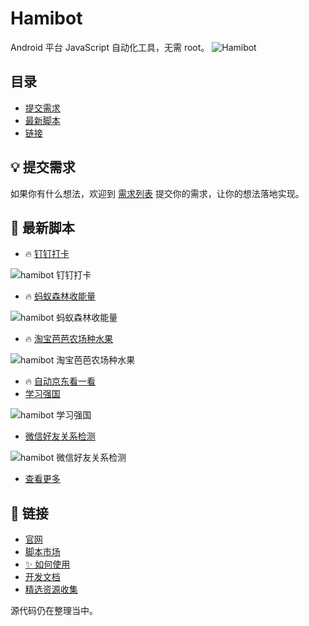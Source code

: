 # Hamibot

Android 平台 JavaScript 自动化工具，无需 root。
![Hamibot](https://repository-images.githubusercontent.com/317106172/7d373900-616e-11eb-9170-ba931b11f1cb)

## 目录

- [提交需求](#-提交需求)
- [最新脚本](#-最新脚本)
- [链接](#-链接)

## 💡 提交需求

如果你有什么想法，欢迎到 [需求列表](https://hamibot.com/requests) 提交你的需求，让你的想法落地实现。

## 🤖 最新脚本

- 🔥 [钉钉打卡](https://hamibot.com/marketplace/T9Kt6)

![hamibot 钉钉打卡](https://user-images.githubusercontent.com/52420549/103964407-59e42400-5196-11eb-8cfe-0e1abad7bf54.jpg)

- 🔥 [蚂蚁森林收能量](https://hamibot.com/marketplace/1sYLl)

![hamibot 蚂蚁森林收能量](https://user-images.githubusercontent.com/52420549/103964408-5a7cba80-5196-11eb-941f-331c85b349d8.jpg)

- 🔥 [淘宝芭芭农场种水果](https://hamibot.com/marketplace/o7cPn)

![hamibot 淘宝芭芭农场种水果](https://user-images.githubusercontent.com/52420549/103964406-58b2f700-5196-11eb-8e08-4fcd9d15f706.jpg)

- 🔥 [自动京东看一看](https://hamibot.com/marketplace/KFYeQ)
- [学习强国](https://hamibot.com/marketplace/McXc1)

![hamibot 学习强国](https://user-images.githubusercontent.com/52420549/103964410-5bade780-5196-11eb-9070-30f7ffcaddc8.jpg)

- [微信好友关系检测](https://hamibot.com/marketplace/dpLw1)

![hamibot 微信好友关系检测](https://user-images.githubusercontent.com/52420549/103964805-4c7b6980-5197-11eb-98fa-745668c3bd7f.jpg)

- [查看更多](https://hamibot.com/marketplace/)

## 🔗 链接

- [官网](https://hamibot.com/)
- [脚本市场](https://hamibot.com/marketplace/)
- [✨ 如何使用](https://hamibot.com/guide/)
- [开发文档](https://docs.hamibot.com/)
- [精选资源收集](https://github.com/hamibot/awesome-hamibot)

源代码仍在整理当中。
